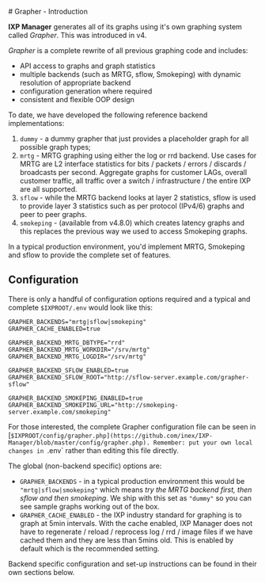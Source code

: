 # Grapher - Introduction

**IXP Manager** generates all of its graphs using it's own graphing system called *Grapher*. This was introduced in v4.

*Grapher* is a complete rewrite of all previous graphing code and includes:

- API access to graphs and graph statistics
- multiple backends (such as MRTG, sflow, Smokeping) with dynamic resolution of appropriate backend
- configuration generation where required
- consistent and flexible OOP design

To date, we have developed the following reference backend implementations:

1. ``dummy`` - a dummy grapher that just provides a placeholder graph for all possible graph types;
2. ``mrtg`` - MRTG graphing using either the log or rrd backend. Use cases for MRTG are L2 interface statistics for bits / packets / errors / discards / broadcasts per second. Aggregate graphs for customer LAGs, overall customer traffic, all traffic over a switch / infrastructure / the entire IXP are all supported.
3. ``sflow`` - while the MRTG backend looks at layer 2 statistics, sflow is used to provide layer 3 statistics such as per protocol (IPv4/6) graphs and peer to peer graphs.
4. ``smokeping`` - (available from v4.8.0) which creates latency graphs and this replaces the previous way we used to access Smokeping graphs.

In a typical production environment, you'd implement MRTG, Smokeping and sflow to provide the complete set of features.

## Configuration

There is only a handful of configuration options required and a typical and complete `$IXPROOT/.env` would look like this:

```
GRAPHER_BACKENDS="mrtg|sflow|smokeping"
GRAPHER_CACHE_ENABLED=true

GRAPHER_BACKEND_MRTG_DBTYPE="rrd"
GRAPHER_BACKEND_MRTG_WORKDIR="/srv/mrtg"
GRAPHER_BACKEND_MRTG_LOGDIR="/srv/mrtg"

GRAPHER_BACKEND_SFLOW_ENABLED=true
GRAPHER_BACKEND_SFLOW_ROOT="http://sflow-server.example.com/grapher-sflow"

GRAPHER_BACKEND_SMOKEPING_ENABLED=true
GRAPHER_BACKEND_SMOKEPING_URL="http://smokeping-server.example.com/smokeping"
```

For those interested, the complete Grapher configuration file can be seen in [`$IXPROOT/config/grapher.php](https://github.com/inex/IXP-Manager/blob/master/config/grapher.php). Remember: put your own local changes in `.env` rather than editing this file directly.


The global (non-backend specific) options are:

* `GRAPHER_BACKENDS` - in a typical production environment this would be `"mrtg|sflow|smokeping"` which means *try the MRTG backend first, then sflow and then smokeping*. We ship with this set as `"dummy"` so you can see sample graphs working out of the box.
* `GRAPHER_CACHE_ENABLED` - the IXP industry standard for graphing is to graph at 5min intervals. With the cache enabled, IXP Manager does not have to regenerate / reload / reprocess log / rrd / image files if we have cached them and they are less than 5mins old. This is enabled by default which is the recommended setting.

Backend specific configuration and set-up instructions can be found in their own sections below.

